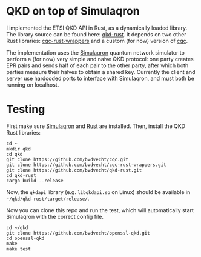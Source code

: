 # QKD on top of Simulaqron

I implemented the ETSI QKD API in Rust, as a dynamically loaded library. 
The library source can be found here: [qkd-rust](https://github.com/bvdvecht/qkd-rust). 
It depends on two other Rust libraries: [cqc-rust-wrappers](https://github.com/bvdvecht/cqc-rust-wrappers) and a custom (for now) version of [cqc](https://github.com/bvdvecht/cqc).

The implementation uses the [Simulaqron](https://github.com/SoftwareQuTech/SimulaQron) quantum network simulator to perform a (for now) very simple and naive QKD protocol: one party creates EPR pairs and sends half of each pair to the other party, after which both parties measure their halves to obtain a shared key.
Currently the client and server use hardcoded ports to interface with Simulaqron, and must both be running on localhost.

# Testing
First make sure [Simulaqron](http://www.simulaqron.org/) and [Rust](https://www.rust-lang.org/tools/install) are installed. Then, install the QKD Rust libraries:

~~~
cd ~
mkdir qkd
cd qkd
git clone https://github.com/bvdvecht/cqc.git
git clone https://github.com/bvdvecht/cqc-rust-wrappers.git
git clone https://github.com/bvdvecht/qkd-rust.git
cd qkd-rust
cargo build --release
~~~

Now, the `qkdapi` library (e.g. `libqkdapi.so` on Linux) should be available in `~/qkd/qkd-rust/target/release/`.

Now you can clone this repo and run the test, which will automatically start Simulaqron with the correct config file.
~~~
cd ~/qkd
git clone https://github.com/bvdvecht/openssl-qkd.git
cd openssl-qkd
make
make test
~~~

